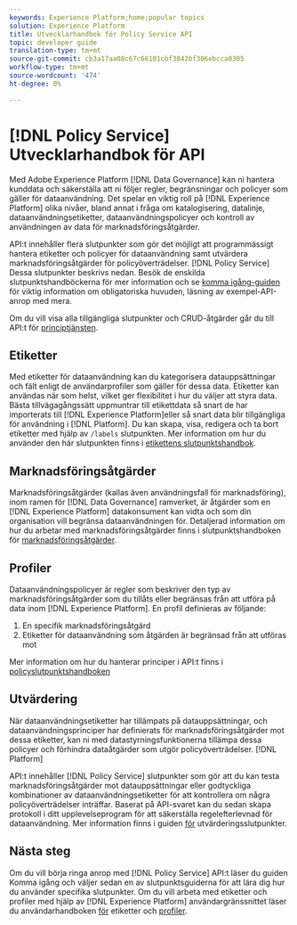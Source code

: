 ```yaml
---
keywords: Experience Platform;home;popular topics
solution: Experience Platform
title: Utvecklarhandbok för Policy Service API
topic: developer guide
translation-type: tm+mt
source-git-commit: cb3a17aa08c67c66101cbf3842bf306ebcca0305
workflow-type: tm+mt
source-wordcount: '474'
ht-degree: 0%

---
```



# [!DNL Policy Service] Utvecklarhandbok för API

Med Adobe Experience Platform [!DNL Data Governance] kan ni hantera kunddata och säkerställa att ni följer regler, begränsningar och policyer som gäller för dataanvändning. Det spelar en viktig roll på [!DNL Experience Platform] olika nivåer, bland annat i fråga om katalogisering, datalinje, dataanvändningsetiketter, dataanvändningspolicyer och kontroll av användningen av data för marknadsföringsåtgärder.

API:t innehåller flera slutpunkter som gör det möjligt att programmässigt hantera etiketter och policyer för dataanvändning samt utvärdera marknadsföringsåtgärder för policyöverträdelser. [!DNL Policy Service] Dessa slutpunkter beskrivs nedan. Besök de enskilda slutpunktshandböckerna för mer information och se [komma igång-guiden](./getting-started.md) för viktig information om obligatoriska huvuden, läsning av exempel-API-anrop med mera.

Om du vill visa alla tillgängliga slutpunkter och CRUD-åtgärder går du till API:t för [principtjänsten](https://www.adobe.io/apis/experienceplatform/home/api-reference.html#!acpdr/swagger-specs/dule-policy-service.yaml).

## Etiketter

Med etiketter för dataanvändning kan du kategorisera datauppsättningar och fält enligt de användarprofiler som gäller för dessa data. Etiketter kan användas när som helst, vilket ger flexibilitet i hur du väljer att styra data. Bästa tillvägagångssätt uppmuntrar till etikettdata så snart de har importerats till [!DNL Experience Platform]eller så snart data blir tillgängliga för användning i [!DNL Platform]. Du kan skapa, visa, redigera och ta bort etiketter med hjälp av `/labels` slutpunkten. Mer information om hur du använder den här slutpunkten finns i [etikettens slutpunktshandbok](./labels.md).

## Marknadsföringsåtgärder

Marknadsföringsåtgärder (kallas även användningsfall för marknadsföring), inom ramen för [!DNL Data Governance] ramverket, är åtgärder som en [!DNL Experience Platform] datakonsument kan vidta och som din organisation vill begränsa dataanvändningen för. Detaljerad information om hur du arbetar med marknadsföringsåtgärder finns i slutpunktshandboken för [marknadsföringsåtgärder](./marketing-actions.md).

## Profiler

Dataanvändningspolicyer är regler som beskriver den typ av marknadsföringsåtgärder som du tillåts eller begränsas från att utföra på data inom [!DNL Experience Platform]. En profil definieras av följande:

1. En specifik marknadsföringsåtgärd
1. Etiketter för dataanvändning som åtgärden är begränsad från att utföras mot

Mer information om hur du hanterar principer i API:t finns i [policyslutpunktshandboken](./policies.md)

## Utvärdering

När dataanvändningsetiketter har tillämpats på datauppsättningar, och dataanvändningsprinciper har definierats för marknadsföringsåtgärder mot dessa etiketter, kan ni med datastyrningsfunktionerna tillämpa dessa policyer och förhindra dataåtgärder som utgör policyöverträdelser. [!DNL Platform]

API:t innehåller [!DNL Policy Service] slutpunkter som gör att du kan testa marknadsföringsåtgärder mot datauppsättningar eller godtyckliga kombinationer av dataanvändningsetiketter för att kontrollera om några policyöverträdelser inträffar. Baserat på API-svaret kan du sedan skapa protokoll i ditt upplevelseprogram för att säkerställa regelefterlevnad för dataanvändning. Mer information finns i guiden [för](./evaluation.md) utvärderingsslutpunkter.

## Nästa steg

Om du vill börja ringa anrop med [!DNL Policy Service] API:t läser du guiden [](./getting-started.md) Komma igång och väljer sedan en av slutpunktsguiderna för att lära dig hur du använder specifika slutpunkter. Om du vill arbeta med etiketter och profiler med hjälp av [!DNL Experience Platform] användargränssnittet läser du användarhandboken [för](../labels/user-guide.md) etiketter och [profiler](../policies/user-guide.md).